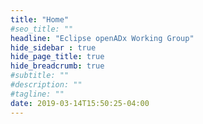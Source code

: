```yaml
---
title: "Home"
#seo_title: ""
headline: "Eclipse openADx Working Group"
hide_sidebar : true
hide_page_title: true
hide_breadcrumb: true
#subtitle: ""
#description: ""
#tagline: ""
date: 2019-03-14T15:50:25-04:00
---
```

